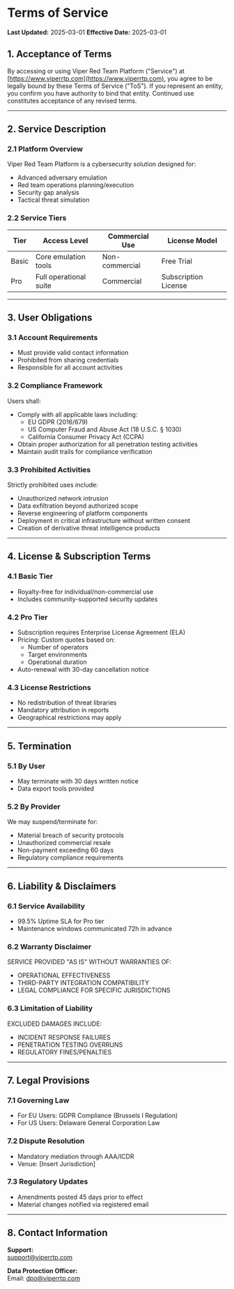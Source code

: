 # Terms of Service

**Last Updated:** 2025-03-01
**Effective Date:** 2025-03-01

## 1. Acceptance of Terms

By accessing or using Viper Red Team Platform ("Service") at [https://www.viperrtp.com](https://www.viperrtp.com), you agree to be legally bound by these Terms of Service ("ToS").
If you represent an entity, you confirm you have authority to bind that entity. Continued use constitutes acceptance of any revised terms.

---

## 2. Service Description

### 2.1 Platform Overview

Viper Red Team Platform is a cybersecurity solution designed for:

- Advanced adversary emulation
- Red team operations planning/execution
- Security gap analysis
- Tactical threat simulation

### 2.2 Service Tiers

| Tier  | Access Level           | Commercial Use | License Model        |
|-------|------------------------|----------------|----------------------|
| Basic | Core emulation tools   | Non-commercial | Free Trial           |
| Pro   | Full operational suite | Commercial     | Subscription License |

---

## 3. User Obligations

### 3.1 Account Requirements

- Must provide valid contact information
- Prohibited from sharing credentials
- Responsible for all account activities

### 3.2 Compliance Framework

Users shall:

- Comply with all applicable laws including:
    - EU GDPR (2016/679)
    - US Computer Fraud and Abuse Act (18 U.S.C. § 1030)
    - California Consumer Privacy Act (CCPA)
- Obtain proper authorization for all penetration testing activities
- Maintain audit trails for compliance verification

### 3.3 Prohibited Activities

Strictly prohibited uses include:

- Unauthorized network intrusion
- Data exfiltration beyond authorized scope
- Reverse engineering of platform components
- Deployment in critical infrastructure without written consent
- Creation of derivative threat intelligence products

---

## 4. License & Subscription Terms

### 4.1 Basic Tier

- Royalty-free for individual/non-commercial use
- Includes community-supported security updates

### 4.2 Pro Tier

- Subscription requires Enterprise License Agreement (ELA)
- Pricing: Custom quotes based on:
    - Number of operators
    - Target environments
    - Operational duration
- Auto-renewal with 30-day cancellation notice

### 4.3 License Restrictions

- No redistribution of threat libraries
- Mandatory attribution in reports
- Geographical restrictions may apply

---

## 5. Termination

### 5.1 By User

- May terminate with 30 days written notice
- Data export tools provided

### 5.2 By Provider

We may suspend/terminate for:

- Material breach of security protocols
- Unauthorized commercial resale
- Non-payment exceeding 60 days
- Regulatory compliance requirements

---

## 6. Liability & Disclaimers

### 6.1 Service Availability

- 99.5% Uptime SLA for Pro tier
- Maintenance windows communicated 72h in advance

### 6.2 Warranty Disclaimer

SERVICE PROVIDED "AS IS" WITHOUT WARRANTIES OF:

- OPERATIONAL EFFECTIVENESS
- THIRD-PARTY INTEGRATION COMPATIBILITY
- LEGAL COMPLIANCE FOR SPECIFIC JURISDICTIONS

### 6.3 Limitation of Liability

EXCLUDED DAMAGES INCLUDE:

- INCIDENT RESPONSE FAILURES
- PENETRATION TESTING OVERRUNS
- REGULATORY FINES/PENALTIES

---

## 7. Legal Provisions

### 7.1 Governing Law

- For EU Users: GDPR Compliance (Brussels I Regulation)
- For US Users: Delaware General Corporation Law

### 7.2 Dispute Resolution

- Mandatory mediation through AAA/ICDR
- Venue: [Insert Jurisdiction]

### 7.3 Regulatory Updates

- Amendments posted 45 days prior to effect
- Material changes notified via registered email

---

## 8. Contact Information

**Support:**  
[support@viperrtp.com](mailto:support@viperrtp.com)

**Data Protection Officer:**  
Email: [dpo@viperrtp.com](mailto:support@viperrtp.com)  
